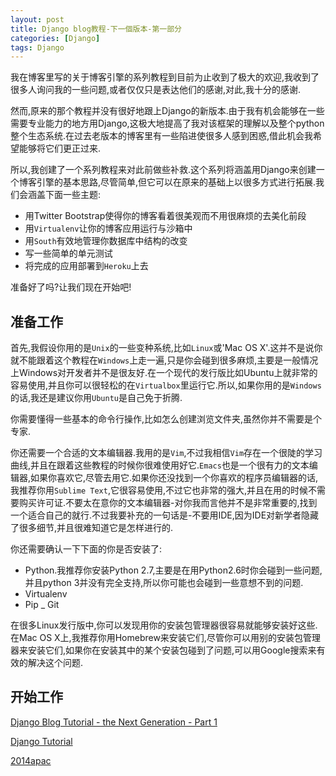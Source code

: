 ```yaml
---
layout: post
title: Django blog教程-下一個版本-第一部分
categories: [Django]
tags: Django
---
```


我在博客里写的关于博客引擎的系列教程到目前为止收到了极大的欢迎,我收到了很多人询问我的一些问题,或者仅仅只是表达他们的感谢,对此,我十分的感谢.

然而,原来的那个教程并没有很好地跟上Django的新版本.由于我有机会能够在一些需要专业能力的地方用Django,这极大地提高了我对该框架的理解以及整个python整个生态系统.在过去老版本的博客里有一些陷进使很多人感到困惑,借此机会我希望能够将它们更正过来.

所以,我创建了一个系列教程来对此前做些补救.这个系列将涵盖用Django来创建一个博客引擎的基本思路,尽管简单,但它可以在原来的基础上以很多方式进行拓展.我们会涵盖下面一些主题:

- 用Twitter Bootstrap使得你的博客看着很美观而不用很麻烦的去美化前段
- 用`Virtualenv`让你的博客应用运行与沙箱中
- 用`South`有效地管理你数据库中结构的改变
- 写一些简单的单元测试
- 将完成的应用部署到`Heroku`上去

准备好了吗?让我们现在开始吧!

## 准备工作

首先,我假设你用的是`Unix`的一些变种系统,比如`Linux`或'Mac OS X'.这并不是说你就不能跟着这个教程在`Windows`上走一遍,只是你会碰到很多麻烦,主要是一般情况上Windows对开发者并不是很友好.在一个现代的发行版比如Ubuntu上就非常的容易使用,并且你可以很轻松的在`Virtualbox`里运行它.所以,如果你用的是`Windows`的话,我还是建议你用`Ubuntu`是自己免于折腾.

你需要懂得一些基本的命令行操作,比如怎么创建浏览文件夹,虽然你并不需要是个专家.

你还需要一个合适的文本编辑器.我用的是`Vim`,不过我相信`Vim`存在一个很陡的学习曲线,并且在跟着这些教程的时候你很难使用好它.`Emacs`也是一个很有力的文本编辑器,如果你喜欢它,尽管去用它.如果你还没找到一个你喜欢的程序员编辑器的话,我推荐你用`Sublime Text`,它很容易使用,不过它也非常的强大,并且在用的时候不需要购买许可证.不要太在意你的文本编辑器-对你我而言他并不是非常重要的,找到一个适合自己的就行.不过我要补充的一句话是-不要用IDE,因为IDE对新学者隐藏了很多细节,并且很难知道它是怎样进行的.

你还需要确认一下下面的你是否安装了:

- Python.我推荐你安装Python 2.7,主要是在用Python2.6时你会碰到一些问题,并且python 3并没有完全支持,所以你可能也会碰到一些意想不到的问题.
- Virtualenv
- Pip
_ Git

在很多Linux发行版中,你可以发现用你的安装包管理器很容易就能够安装好这些.在Mac OS X上,我推荐你用Homebrew来安装它们,尽管你可以用别的安装包管理器来安装它们,如果你在安装其中的某个安装包碰到了问题,可以用Google搜索来有效的解决这个问题.

## 开始工作

[Django Blog Tutorial - the Next Generation - Part 1](http://matthewdaly.co.uk/blog/2013/12/28/django-blog-tutorial-the-next-generation-part-1/)

[Django Tutorial](http://daikeren.github.io/django_tutorial/)

[2014apac](https://tw.pycon.org/2014apac/zh/program/keynote-speakers/)
